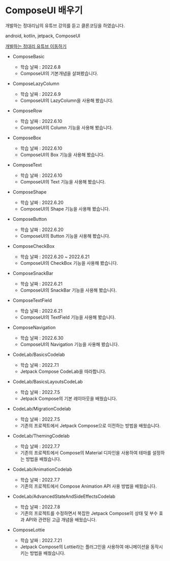 # ComposeUI 배우기

개발하는 정대리님의 유튜브 강의를 듣고 클론코딩을 하였습니다.

android, kotlin, jetpack, ComposeUI

[개발하는 정대리 유튜브 이동하기](https://www.youtube.com/c/%EA%B0%9C%EB%B0%9C%ED%95%98%EB%8A%94%EC%A0%95%EB%8C%80%EB%A6%AC)

- ComposeBasic
  - 학습 날짜 : 2022.6.8
  - ComposeUI의 기본개념을 살펴봤습니다.
- ComposeLazyColumn
  - 학습 날짜 : 2022.6.9
  - ComposeUI의 LazyColumn을 사용해 봤습니다.
- ComposeRow
  - 학습 날짜 : 2022.6.10
  - ComposeUI의 Column 기능을 사용해 봤습니다.
- ComposeBox
  - 학습 날짜 : 2022.6.10
  - ComposeUI의 Box 기능을 사용해 봤습니다.
- ComposeText
  - 학습 날짜 : 2022.6.10
  - ComposeUI의 Text 기능을 사용해 봤습니다.
- ComposeShape
  - 학습 날짜 : 2022.6.20
  - ComposeUI의 Shape 기능을 사용해 봤습니다.
- ComposeButton
  - 학습 날짜 : 2022.6.20
  - ComposeUI의 Button 기능을 사용해 봤습니다.
- ComposeCheckBox
  - 학습 날짜 : 2022.6.20 ~ 2022.6.21
  - ComposeUI의 CheckBox 기능을 사용해 봤습니다.
- ComposeSnackBar
  - 학습 날짜 : 2022.6.21
  - ComposeUI의 SnackBar 기능을 사용해 봤습니다.
- ComposeTextField
  - 학습 날짜 : 2022.6.21
  - ComposeUI의 TextField 기능을 사용해 봤습니다.
- ComposeNavigation
  - 학습 날짜 : 2022.6.30
  - ComposeUI의 Navigation 기능을 사용해 봤습니다.

- CodeLab/BasicsCodelab
  - 학습 날짜 : 2022.7.1
  - Jetpack Compose CodeLab을 따라합니다.
- CodeLab/BasicsLayoutsCodeLab
  - 학습 날짜 : 2022.7.5
  - Jetpack Compose의 기본 레이아웃을 배웠습니다.
- CodeLab/MigrationCodelab
  - 학습 날짜 : 2022.7.5
  - 기존의 프로젝트에서 Jetpack Compose으로 이전하는 방법을 배웠습니다.
- CodeLab/ThemingCodelab
  - 학습 날짜 : 2022.7.7
  - 기존의 프로젝트에서 Compose의 Material 디자인을 사용하여 테마를 설정하는 방법을 배웠습니다.
- CodeLab/AnimationCodelab
  - 학습 날짜 : 2022.7.7
  - 기존의 프로젝트에서 Compose Animation API 사용 방법을 배웠습니다.
- CodeLab/AdvancedStateAndSideEffectsCodelab
  - 학습 날짜 : 2022.7.8
  - 기존의 프로젝트를 수정하면서 복잡한 Jetpack Compose의 상태 및 부수 효과 API와 관련된 고급 개념을 배웠습니다.
- ComposeLottie
  - 학습 날짜 : 2022.7.21
  - Jetpack Compose의 Lottie라는 플러그인을 사용하여 애니메이션을 동작시키는 방법을 배웠습니다.